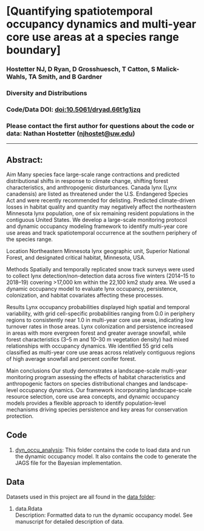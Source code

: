 # [Quantifying spatiotemporal occupancy dynamics and multi-year core use areas at a species range boundary]

### Hostetter NJ, D Ryan, D Grosshuesch, T Catton, S Malick-Wahls, TA Smith, and B Gardner

### Diversity and Distributions

### Code/Data DOI: [doi:10.5061/dryad.66t1g1jzq](https://doi:10.5061/dryad.66t1g1jzq)

### Please contact the first author for questions about the code or data: Nathan Hostetter (njhostet@uw.edu)
__________________________________________________________________________________________________________________________________________

## Abstract:
Aim
Many species face large-scale range contractions and predicted distributional shifts in response to climate change, shifting forest characteristics, and anthropogenic disturbances. Canada lynx (Lynx canadensis) are listed as threatened under the U.S. Endangered Species Act and were recently recommended for delisting. Predicted climate-driven losses in habitat quality and quantity may negatively affect the northeastern Minnesota lynx population, one of six remaining resident populations in the contiguous United States. We develop a large-scale monitoring protocol and dynamic occupancy modeling framework to identify multi-year core use areas and track spatiotemporal occurrence at the southern periphery of the species range.

Location
Northeastern Minnesota lynx geographic unit, Superior National Forest, and designated critical habitat, Minnesota, USA.

Methods
Spatially and temporally replicated snow track surveys were used to collect lynx detection/non-detection data across five winters (2014–15 to 2018–19) covering >17,000 km within the 22,100 km2 study area. We used a dynamic occupancy model to evaluate lynx occupancy, persistence, colonization, and habitat covariates affecting these processes.

Results
Lynx occupancy probabilities displayed high spatial and temporal variability, with grid cell-specific probabilities ranging from 0.0 in periphery regions to consistently near 1.0 in multi-year core use areas, indicating low turnover rates in those areas. Lynx colonization and persistence increased in areas with more evergreen forest and greater average snowfall, while forest characteristics (3–5 m and 10–30 m vegetation density) had mixed relationships with occupancy dynamics. We identified 55 grid cells classified as multi-year core use areas across relatively contiguous regions of high average snowfall and percent conifer forest.

Main conclusions
Our study demonstrates a landscape-scale multi-year monitoring program assessing the effects of habitat characteristics and anthropogenic factors on species distributional changes and landscape-level occupancy dynamics. Our framework incorporating landscape-scale resource selection, core use area concepts, and dynamic occupancy models provides a flexible approach to identify population-level mechanisms driving species persistence and key areas for conservation protection.


## Code 
1) [dyn_occu_analysis](./dyn_occu_analysis/): This folder contains the code to load data and run the dynamic occupancy model. It also contains the code to generate the JAGS file for the Bayesian implementation.


## Data
Datasets used in this project are all found in the [data folder](./data):

1) data.Rdata        
Description: Formatted data to run the dynamic occupancy model. See manuscript for detailed description of data.


